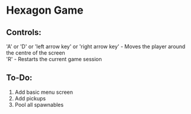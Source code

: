 # Hexagon Game

## Controls:
'A' or 'D' or 'left arrow key' or 'right arrow key' - Moves the player around the centre of the screen  
'R' - Restarts the current game session

## To-Do:
1. Add basic menu screen
2. Add pickups 
3. Pool all spawnables
